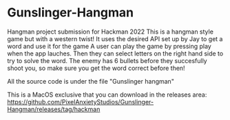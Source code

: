 # Gunslinger-Hangman
Hangman project submission for Hackman 2022
This is a hangman style game but with a western twist!
It uses the desired API set up by Jay to get a word and use it for the game
A user can play the game by pressing play when the app lauches. 
Then they can select letters on the right hand side to try to solve the word.
The enemy has 6 bullets before they succesfully shoot you, so make sure you get the word correct before then!

All the source code is under the file "Gunslinger hangman"

This is a MacOS exclusive that you can download in the releases area: https://github.com/PixelAnxietyStudios/Gunslinger-Hangman/releases/tag/hackman
